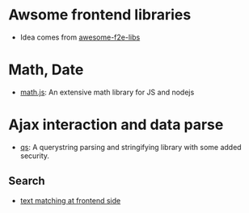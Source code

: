 # Awsome frontend libraries

- Idea comes from [awesome-f2e-libs](https://github.com/sorrycc/awesome-f2e-libs)


# Math, Date

-  [math.js](https://mathjs.org/): An extensive math library for JS and nodejs


# Ajax interaction and data parse

- [qs](https://www.npmjs.com/package/qs): A querystring parsing and stringifying library with some added security.

## Search
- [text matching at frontend side](https://www.npmjs.com/package/match-sorter)
